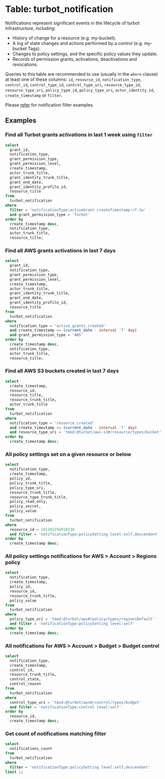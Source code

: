# Table: turbot_notification

Notifications represent significant events in the lifecycle of turbot infrastructure, including:

- History of change for a resource (e.g. my-bucket).
- A log of state changes and actions performed by a control (e.g. my-bucket Tags).
- Changes to policy settings, and the specific policy values they update.
- Records of permission grants, activations, deactivations and revocations.

Queries to this table are recommended to use (usually in the `where` clause) at least one
of these columns: `id`, `resource_id`, `notification_type`, `control_id`, `control_type_id`,
`control_type_uri`, `resource_type_id`, `resource_type_uri`, `policy_type_id`, `policy_type_uri`, `actor_identity_id`, `create_timestamp` or `filter`.

Please [refer](https://turbot.com/v5/docs/reference/filter/notifications#examples) for notification filter examples.

## Examples

### Find all Turbot grants activations in last 1 week using `filter`

```sql
select
  grant_id,
  notification_type,
  grant_permission_type,
  grant_permission_level,
  create_timestamp,
  actor_trunk_title,
  grant_identity_trunk_title,
  grant_end_date,
  grant_identity_profile_id,
  resource_title
from
  turbot_notification
where
  filter = 'notificationType:activeGrant createTimestamp:>T-1w'
  and grant_permission_type = 'Turbot'
order by
  create_timestamp desc,
  notification_type,
  actor_trunk_title,
  resource_title;
```

### Find all AWS grants activations in last 7 days

```sql
select
  grant_id,
  notification_type,
  grant_permission_type,
  grant_permission_level,
  create_timestamp,
  actor_trunk_title,
  grant_identity_trunk_title,
  grant_end_date,
  grant_identity_profile_id,
  resource_title
from
  turbot_notification
where
  notification_type = 'active_grants_created'
  and create_timestamp >= (current_date - interval '7' day)
  and grant_permission_type = 'AWS'
order by
  create_timestamp desc,
  notification_type,
  actor_trunk_title,
  resource_title;
```

### Find all AWS S3 buckets created in last 7 days

```sql
select
  create_timestamp,
  resource_id,
  resource_title,
  resource_trunk_title,
  actor_trunk_title
from
  turbot_notification
where
  notification_type = 'resource_created'
  and create_timestamp >= (current_date - interval '7' day)
  and resource_type_uri = 'tmod:@turbot/aws-s3#/resource/types/bucket'
order by
  create_timestamp desc;
```

### All policy settings set on a given resource or below

```sql
select
  notification_type,
  create_timestamp,
  policy_id,
  policy_trunk_title,
  policy_type_uri,
  resource_trunk_title,
  resource_type_trunk_title,
  policy_read_only,
  policy_secret,
  policy_value
from
  turbot_notification
where
  resource_id = 191382256916538
  and filter = 'notificationType:policySetting level:self,descendant'
order by
  create_timestamp desc;
```

### All policy settings notifications for AWS > Account > Regions policy

```sql
select
  notification_type,
  create_timestamp,
  policy_id,
  resource_id,
  resource_trunk_title,
  policy_value
from
  turbot_notification
where
  policy_type_uri = 'tmod:@turbot/aws#/policy/types/regionsDefault'
  and filter = 'notificationType:policySetting level:self'
order by
  create_timestamp desc;
```

### All notifications for AWS > Account > Budget > Budget control

```sql
select
  notification_type,
  create_timestamp,
  control_id,
  resource_trunk_title,
  control_state,
  control_reason
from
  turbot_notification
where
  control_type_uri = 'tmod:@turbot/aws#/control/types/budget'
  and filter = 'notificationType:control level:self'
order by
  resource_id,
  create_timestamp desc;
```

### Get count of notifications matching filter

```sql
select
  notifications_count
from
  turbot_notification
where
  filter = 'notificationType:policySetting level:self,descendant'
limit 1;
```
